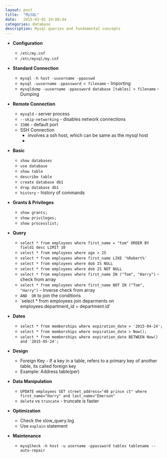```yaml
---
layout: post
title:  "MySQL"
date:   2015-03-01 19:08:44
categories: database
description: Mysql queries and fundamental concepts
---
```


* __Configuration__
  * `/etc/my.cnf`
  * `/etc/mysql/my.cnf`

* __Standard Connection__
  * `mysql -h host -uusername -ppasswd`
  * `mysql -uusername -ppassword < filename` - Importing
  * `mysqldump -uusername -ppassword database [tables] > filename` - Dumping

* __Remote Connection__
  * `mysqld` - server process
  * `--skip-networking` - disables network connections
  * `3306` - default port
  * SSH Connection
    * involves a ssh host, which can be same as the mysql host
    * 

* __Basic__
  * `show databases`
  * `use database`
  * `show table`
  * `describe table`
  * `create database db1`
  * `drop database db1`
  * `history` - history of commands

* __Grants & Privileges__
  * `show grants;`
  * `show privileges;`
  * `show processlist;`

* __Query__
  * `select * from employees where first_name = "tom" ORDER BY field1 desc LIMIT 10`
  * `select * from employees where age > 25`
  * `select * from employees where first_name LIKE '%Robert%'`
  * `select * from employees where dob IS NULL`
  * `select * from employees where dob IS NOT NULL`
  * `select * from employees where first_name IN ("Tom", "Harry")` - check from array 
  * `select * from employees where first_name NOT IN ("Tom", "Harry")` - Inverse check from array
  * `AND  OR` to join the conditions
  * `select * from employees join deparments on employees.department_id = department.id'

* __Dates__
  * `select * from memberships where expiration_date > '2015-04-24';`
  * `select * from memberships where expiration_date > Now();`
  * `select * from memberships where expiration_date BETWEEN Now() and '2015-05-24';`

* __Design__
  * Foreign Key - If a key in a table, refers to a primary key of another table, its called foreign key
  * Example: Address table(per)

* __Data Manipulation__
  * `UPDATE employees SET street_address="40 prince ct" where first_name="Harry" and last_name="Emerson"`
  * `delete` vs `truncate` - truncate is faster

* __Optimization__
  * Check the slow_query.log
  * Use `explain` statement

* __Maintenance__
  * `mysqlheck -h host -u username -ppassword tables tablename --auto-repair`


